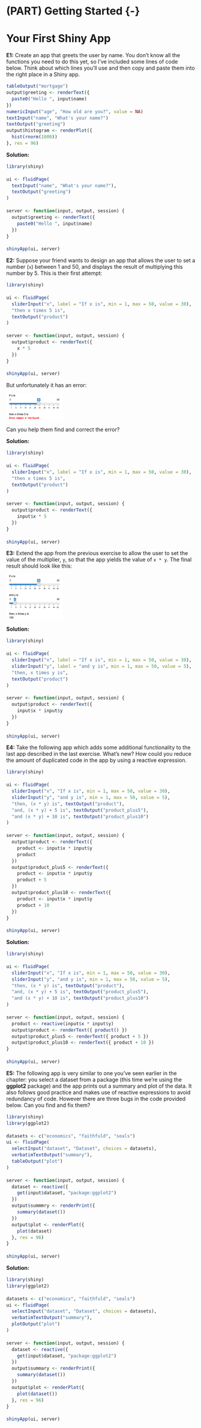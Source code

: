 # (PART) Getting Started {-}

# Your First Shiny App

**E1:** Create an app that greets the user by name. You don’t know all the functions you need to do this yet, so I’ve included some lines of code below. Think about which lines you’ll use and then copy and paste them into the right place in a Shiny app.


```r
tableOutput("mortgage")
output$greeting <- renderText({
  paste0("Hello ", input$name)
})
numericInput("age", "How old are you?", value = NA)
textInput("name", "What's your name?")
textOutput("greeting")
output$histogram <- renderPlot({
  hist(rnorm(1000))
}, res = 96)
```

**Solution:**


```r
library(shiny)

ui <- fluidPage(
  textInput("name", "What's your name?"),
  textOutput("greeting")
)

server <- function(input, output, session) {
  output$greeting <- renderText({
    paste0("Hello ", input$name)
  })
}

shinyApp(ui, server)
```

**E2:** Suppose your friend wants to design an app that allows the user to set a number (`x`) between 1 and 50, and displays the result of multiplying this number by 5. This is their first attempt:


```r
library(shiny)

ui <- fluidPage(
  sliderInput("x", label = "If x is", min = 1, max = 50, value = 30),
  "then x times 5 is",
  textOutput("product")
)

server <- function(input, output, session) {
  output$product <- renderText({ 
    x * 5
  })
}

shinyApp(ui, server)
```

But unfortunately it has an error:

<img src="images/01-your-first-shiny-app/x-times-5.png" width="150" />

Can you help them find and correct the error?

**Solution:**


```r
library(shiny)

ui <- fluidPage(
  sliderInput("x", label = "If x is", min = 1, max = 50, value = 30),
  "then x times 5 is",
  textOutput("product")
)

server <- function(input, output, session) {
  output$product <- renderText({
    input$x * 5
  })
}

shinyApp(ui, server)
```

**E3:** Extend the app from the previous exercise to allow the user to set the value of the multiplier, `y`, so that the app yields the value of `x * y`. The final result should look like this:

<img src="images/01-your-first-shiny-app/x-times-y.png" width="150" />

**Solution:** 


```r
library(shiny)

ui <- fluidPage(
  sliderInput("x", label = "If x is", min = 1, max = 50, value = 30),
  sliderInput("y", label = "and y is", min = 1, max = 50, value = 5),
  "then, x times y is",
  textOutput("product")
)

server <- function(input, output, session) {
  output$product <- renderText({
    input$x * input$y
  })
}

shinyApp(ui, server)
```

**E4:** Take the following app which adds some additional functionality to the last app described in the last exercise. What’s new? How could you reduce the amount of duplicated code in the app by using a reactive expression.


```r
library(shiny)

ui <- fluidPage(
  sliderInput("x", "If x is", min = 1, max = 50, value = 30),
  sliderInput("y", "and y is", min = 1, max = 50, value = 5),
  "then, (x * y) is", textOutput("product"),
  "and, (x * y) + 5 is", textOutput("product_plus5"),
  "and (x * y) + 10 is", textOutput("product_plus10")
)

server <- function(input, output, session) {
  output$product <- renderText({ 
    product <- input$x * input$y
    product
  })
  output$product_plus5 <- renderText({ 
    product <- input$x * input$y
    product + 5
  })
  output$product_plus10 <- renderText({ 
    product <- input$x * input$y
    product + 10
  })
}

shinyApp(ui, server)
```

**Solution:** 


```r
library(shiny)

ui <- fluidPage(
  sliderInput("x", "If x is", min = 1, max = 50, value = 30),
  sliderInput("y", "and y is", min = 1, max = 50, value = 5),
  "then, (x * y) is", textOutput("product"),
  "and, (x * y) + 5 is", textOutput("product_plus5"),
  "and (x * y) + 10 is", textOutput("product_plus10")
)

server <- function(input, output, session) {
  product <- reactive(input$x * input$y)
  output$product <- renderText({ product() })
  output$product_plus5 <- renderText({ product + 5 })
  output$product_plus10 <- renderText({ product + 10 })
}

shinyApp(ui, server)
```

**E5:** The following app is very similar to one you’ve seen earlier in the chapter: you select a dataset from a package (this time we’re using the **ggplot2** package) and the app prints out a summary and plot of the data. It also follows good practice and makes use of reactive expressions to avoid redundancy of code. However there are three bugs in the code provided below. Can you find and fix them?


```r
library(shiny)
library(ggplot2)

datasets <- c("economics", "faithfuld", "seals")
ui <- fluidPage(
  selectInput("dataset", "Dataset", choices = datasets),
  verbatimTextOutput("summary"),
  tableOutput("plot")
)

server <- function(input, output, session) {
  dataset <- reactive({
    get(input$dataset, "package:ggplot2")
  })
  output$summmry <- renderPrint({
    summary(dataset())
  })
  output$plot <- renderPlot({
    plot(dataset)
  }, res = 96)
}

shinyApp(ui, server)
```

**Solution:** 


```r
library(shiny)
library(ggplot2)

datasets <- c("economics", "faithfuld", "seals")
ui <- fluidPage(
  selectInput("dataset", "Dataset", choices = datasets),
  verbatimTextOutput("summary"),
  plotOutput("plot") 
)

server <- function(input, output, session) {
  dataset <- reactive({
    get(input$dataset, "package:ggplot2")
  })
  output$summary <- renderPrint({ 
    summary(dataset())
  })
  output$plot <- renderPlot({
    plot(dataset()) 
  }, res = 96)
}

shinyApp(ui, server)
```

